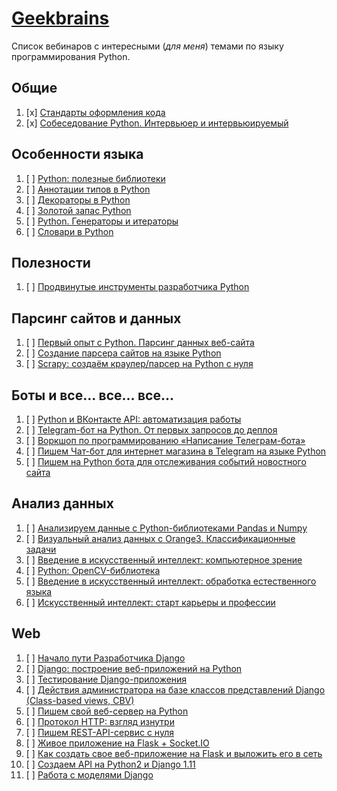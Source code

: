 # [Geekbrains](https://geekbrains.ru)

Список вебинаров с интересными (_для меня_) темами по языку программирования Python.

## Общие
1. [x] [Стандарты оформления кода](https://geekbrains.ru/events/1136)
2. [x] [Собеседование Python. Интервьюер и интервьюируемый](https://geekbrains.ru/events/852)

## Особенности языка
1. [ ] [Python: полезные библиотеки](https://geekbrains.ru/events/132)
2. [ ] [Аннотации типов в Python](https://geekbrains.ru/events/1011)
3. [ ] [Декораторы в Python](https://geekbrains.ru/events/576)
4. [ ] [Золотой запас Python](https://geekbrains.ru/events/586)
5. [ ] [Python. Генераторы и итераторы](https://geekbrains.ru/events/199)
6. [ ] [Словари в Python](https://geekbrains.ru/events/886)

## Полезности
1. [ ] [Продвинутые инструменты разработчика Python](https://geekbrains.ru/events/163)

## Парсинг сайтов и данных
1. [ ] [Первый опыт с Python. Парсинг данных веб-сайта](https://geekbrains.ru/events/1086)
2. [ ] [Создание парсера сайтов на языке Python](https://geekbrains.ru/events/9)
3. [ ] [Scrapy: создаём краулер/парсер на Python с нуля](https://geekbrains.ru/events/472)

## Боты и все... все... все...
1. [ ] [Python и ВКонтакте API: автоматизация работы](https://geekbrains.ru/events/355)
2. [ ] [Telegram-бот на Python. От первых запросов до деплоя](https://geekbrains.ru/events/839)
3. [ ] [Воркшоп по программированию «Написание Телеграм-бота»](https://geekbrains.ru/events/1063)
4. [ ] [Пишем Чат-бот для интернет магазина в Telegram на языке Python](https://geekbrains.ru/events/746)
5. [ ] [Пишем на Python бота для отслеживания событий новостного сайта](https://geekbrains.ru/events/1026)

## Анализ данных
1. [ ] [Анализируем данные с Python-библиотеками Pandas и Numpy](https://geekbrains.ru/events/869)
2. [ ] [Визуальный анализ данных с Orange3. Классификационные задачи](https://geekbrains.ru/events/1023)
3. [ ] [Введение в искусственный интеллект: компьютерное зрение](https://geekbrains.ru/events/1128)
4. [ ] [Python: OpenCV-библиотека](https://geekbrains.ru/events/140)
5. [ ] [Введение в искусственный интеллект: обработка естественного языка](https://geekbrains.ru/events/1130)
6. [ ] [Искусственный интеллект: старт карьеры и профессии](https://geekbrains.ru/events/1146)

## Web
1. [ ] [Начало пути Разработчика Django](https://geekbrains.ru/events/103)
2. [ ] [Django: построение веб-приложений на Python](https://geekbrains.ru/events/139)
3. [ ] [Тестирование Django-приложения](https://geekbrains.ru/events/831)
4. [ ] [Действия администратора на базе классов представлений Django (Class-based views, CBV)](https://geekbrains.ru/events/914)
5. [ ] [Пишем свой веб-сервер на Python](https://geekbrains.ru/events/254)
6. [ ] [Протокол HTTP: взгляд изнутри](https://geekbrains.ru/events/514)
7. [ ] [Пишем REST-API-сервис с нуля](https://geekbrains.ru/events/928)
8. [ ] [Живое приложение на Flask + Socket.IO](https://geekbrains.ru/events/593)
9. [ ] [Как создать свое веб-приложение на Flask и выложить его в сеть](https://geekbrains.ru/events/903)
10. [ ] [Создаем API на Python2 и Django 1.11](https://geekbrains.ru/events/1150)
11. [ ] [Работа с моделями Django](https://geekbrains.ru/events/1143)
